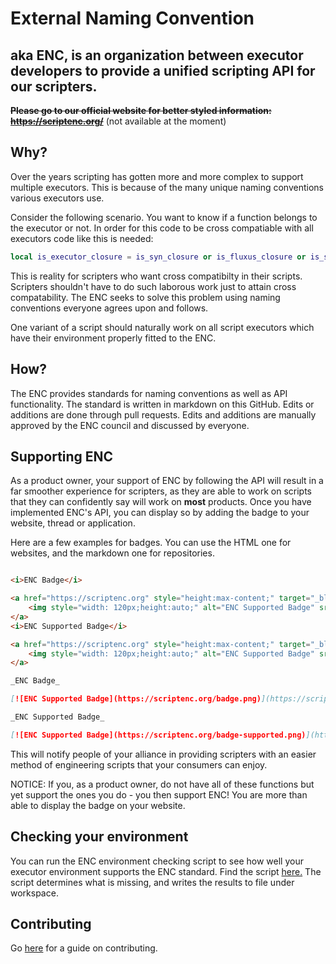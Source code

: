 # External Naming Convention
aka ENC, is an organization between executor developers to provide a unified scripting API for our scripters.
---   
~~**Please go to our official website for better styled information: https://scriptenc.org/**~~ (not available at the moment)

## Why?
Over the years scripting has gotten more and more complex to support multiple executors. This is because of the many unique naming conventions various executors use.

Consider the following scenario. You want to know if a function belongs to the executor or not. In order for this code to be cross compatiable with all executors code like this is needed:
```lua
local is_executor_closure = is_syn_closure or is_fluxus_closure or is_sentinel_closure or is_krnl_closure or is_proto_closure or is_calamari_closure or is_electron_closure or is_elysian_closure
```
This is reality for scripters who want cross compatibilty in their scripts. Scripters shouldn't have to do such laborous work just to attain cross compatability. The ENC seeks to solve this problem using naming conventions everyone agrees upon and follows.

One variant of a script should naturally work on all script executors which have their environment properly fitted to the ENC. 

## How?
The ENC provides standards for naming conventions as well as API functionality. The standard is written in markdown on this GitHub. Edits or additions are done through pull requests. Edits and additions are manually approved by the ENC council and discussed by everyone.

## Supporting ENC
As a product owner, your support of ENC by following the API will result in a far smoother experience for scripters, as they are able to work on scripts that they can confidently say will work on **most** products. Once you have implemented ENC's API, you can display so by adding the badge to your website, thread or application.

Here are a few examples for badges. You can use the HTML one for websites, and the markdown one for repositories.
```html

<i>ENC Badge</i>

<a href="https://scriptenc.org" style="height:max-content;" target="_blank">
    <img style="width: 120px;height:auto;" alt="ENC Supported Badge" src="https://scriptenc.org/badge.png"/>
</a>
<i>ENC Supported Badge</i>

<a href="https://scriptenc.org" style="height:max-content;" target="_blank">
    <img style="width: 120px;height:auto;" alt="ENC Supported Badge" src="https://scriptenc.org/badge-supported.png"/>
</a>
```   
```md
_ENC Badge_

[![ENC Supported Badge](https://scriptenc.org/badge.png)](https://scriptenc.org)

_ENC Supported Badge_

[![ENC Supported Badge](https://scriptenc.org/badge-supported.png)](https://scriptenc.org)
```

This will notify people of your alliance in providing scripters with an easier method of engineering scripts that your consumers can enjoy.

NOTICE: If you, as a product owner, do not have all of these functions but yet support the ones you do - you then support ENC! You are more than able to display the badge on your website.

## Checking your environment

You can run the ENC environment checking script to see how well your executor environment supports the ENC standard. Find the script [here.](ENCCheckEnv.lua) The script determines what is missing, and writes the results to file under workspace.

## Contributing
Go [here](CONTRIBUTING.md) for a guide on contributing.